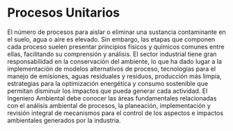 # Procesos Unitarios

<p>El número de procesos para aislar o eliminar una sustancia contaminante en el suelo, agua o aire es elevado. Sin embargo, las etapas que componen cada proceso suelen presentar principios físicos y químicos comunes entre ellas, facilitando su comprensión y análisis. El sector industrial tiene gran responsabilidad en la conservación del ambiente, lo que ha dado lugar a la implementación de modelos alternativos de proceso, tecnologías para el manejo de emisiones, aguas residuales y residuos, producción más limpia, estrategias para la optimización energética y consumo sostenible que permitan disminuir los impactos que pueda generar cada actividad. El Ingeniero Ambiental debe conocer las áreas fundamentales relacionadas con el análisis ambiental de procesos, la planeación, implementación y revisión integral de mecanismos para el control de los aspectos e impactos ambientales generados por la industria. </p>
